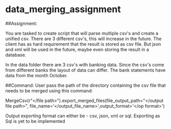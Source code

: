 # data_merging_assignment

##Assignment:

You are tasked to create script that will parse multiple csv's and create a unified csv. There are 3 different csv's, this will increase in the future. The client has as hard requirement that the result is stored as csv file. But json and xml will be used in the future, maybe even storing the result in a database.

In the data folder there are 3 csv's with banking data. Since the csv's come from different banks the layout of data can differ. The bank statements have data from the month October.

##Command:
User pass the path of the directory containing the csv file that needs to be merged using this command:

MergeCsv(r"</file path>").export_merged_files(file_output_path="</output file path>", file_name='</output_file_name>',output_format='</op format>')

Output exporting format can either be - csv, json, xml or sql. Exporting as Sql is yet to be implemented